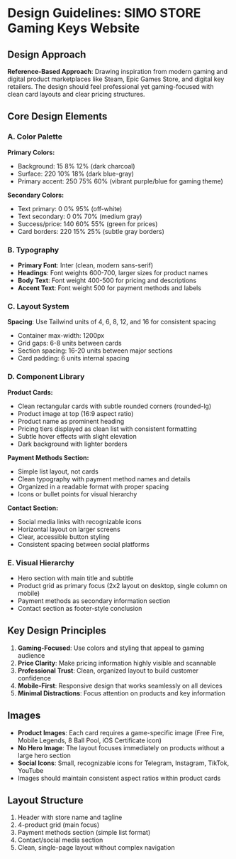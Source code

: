 # Design Guidelines: SIMO STORE Gaming Keys Website

## Design Approach
**Reference-Based Approach**: Drawing inspiration from modern gaming and digital product marketplaces like Steam, Epic Games Store, and digital key retailers. The design should feel professional yet gaming-focused with clean card layouts and clear pricing structures.

## Core Design Elements

### A. Color Palette
**Primary Colors:**
- Background: 15 8% 12% (dark charcoal)
- Surface: 220 10% 18% (dark blue-gray)
- Primary accent: 250 75% 60% (vibrant purple/blue for gaming theme)

**Secondary Colors:**
- Text primary: 0 0% 95% (off-white)
- Text secondary: 0 0% 70% (medium gray)
- Success/price: 140 60% 55% (green for prices)
- Card borders: 220 15% 25% (subtle gray borders)

### B. Typography
- **Primary Font**: Inter (clean, modern sans-serif)
- **Headings**: Font weights 600-700, larger sizes for product names
- **Body Text**: Font weight 400-500 for pricing and descriptions
- **Accent Text**: Font weight 500 for payment methods and labels

### C. Layout System
**Spacing**: Use Tailwind units of 4, 6, 8, 12, and 16 for consistent spacing
- Container max-width: 1200px
- Grid gaps: 6-8 units between cards
- Section spacing: 16-20 units between major sections
- Card padding: 6 units internal spacing

### D. Component Library

**Product Cards:**
- Clean rectangular cards with subtle rounded corners (rounded-lg)
- Product image at top (16:9 aspect ratio)
- Product name as prominent heading
- Pricing tiers displayed as clean list with consistent formatting
- Subtle hover effects with slight elevation
- Dark background with lighter borders

**Payment Methods Section:**
- Simple list layout, not cards
- Clean typography with payment method names and details
- Organized in a readable format with proper spacing
- Icons or bullet points for visual hierarchy

**Contact Section:**
- Social media links with recognizable icons
- Horizontal layout on larger screens
- Clear, accessible button styling
- Consistent spacing between social platforms

### E. Visual Hierarchy
- Hero section with main title and subtitle
- Product grid as primary focus (2x2 layout on desktop, single column on mobile)
- Payment methods as secondary information section
- Contact section as footer-style conclusion

## Key Design Principles
1. **Gaming-Focused**: Use colors and styling that appeal to gaming audience
2. **Price Clarity**: Make pricing information highly visible and scannable
3. **Professional Trust**: Clean, organized layout to build customer confidence
4. **Mobile-First**: Responsive design that works seamlessly on all devices
5. **Minimal Distractions**: Focus attention on products and key information

## Images
- **Product Images**: Each card requires a game-specific image (Free Fire, Mobile Legends, 8 Ball Pool, iOS Certificate icon)
- **No Hero Image**: The layout focuses immediately on products without a large hero section
- **Social Icons**: Small, recognizable icons for Telegram, Instagram, TikTok, YouTube
- Images should maintain consistent aspect ratios within product cards

## Layout Structure
1. Header with store name and tagline
2. 4-product grid (main focus)
3. Payment methods section (simple list format)
4. Contact/social media section
5. Clean, single-page layout without complex navigation